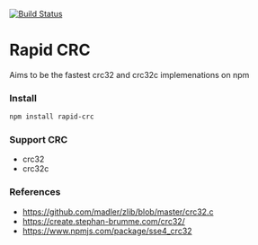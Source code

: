[![Build Status](https://travis-ci.org/dolegi/rapid-crc.svg?branch=master)](https://travis-ci.org/dolegi/rapid-crc)
# Rapid CRC
Aims to be the fastest crc32 and crc32c implemenations on npm

### Install
```bash
npm install rapid-crc
```

### Support CRC
- crc32
- crc32c

### References
- https://github.com/madler/zlib/blob/master/crc32.c
- https://create.stephan-brumme.com/crc32/
- https://www.npmjs.com/package/sse4_crc32

